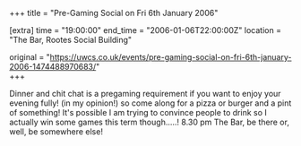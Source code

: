 +++
title = "Pre-Gaming Social on Fri 6th January 2006"

[extra]
time = "19:00:00"
end_time = "2006-01-06T22:00:00Z"
location = "The Bar, Rootes Social Building"

original = "https://uwcs.co.uk/events/pre-gaming-social-on-fri-6th-january-2006-1474488970683/"    
+++

Dinner and chit chat is a pregaming requirement if you want to enjoy your evening fully\! (in my opinion\!) so come along for a pizza or burger and a pint of something\! It's possible I am trying to convince people to drink so I actually win some games this term though.....\! 8.30 pm The Bar, be there or, well, be somewhere else\!

